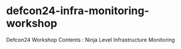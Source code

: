 # defcon24-infra-monitoring-workshop
Defcon24 Workshop Contents : Ninja Level Infrastructure Monitoring
